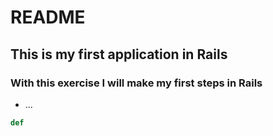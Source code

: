 # README

## This is my first application in Rails

### With this exercise I will make my first steps in Rails



* ...
```ruby
def
```